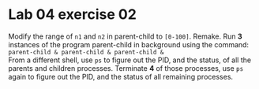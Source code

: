 # Lab 04 exercise 02
Modify the range of `n1` and `n2` in parent-child to `[0-100]`. Remake.
Run **3** instances of the program parent-child in background
using the command:  
`parent-child & parent-child & parent-child &`  
From a different shell, use `ps` to figure out the PID, and the status, of all
the parents and children processes.
Terminate **4** of those processes, use `ps` again to figure out the PID, and
the status of all remaining processes.
